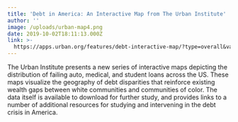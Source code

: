 ```yaml
---
title: 'Debt in America: An Interactive Map from The Urban Institute'
author: ''
image: /uploads/urban-map4.png
date: 2019-10-02T18:11:13.000Z
link: >-
  https://apps.urban.org/features/debt-interactive-map/?type=overall&variable=pct_debt_collections
---
```

The Urban Institute presents a new series of interactive maps depicting the distribution of failing auto, medical, and student loans across the US. These maps visualize the geography of debt disparities that reinforce existing wealth gaps between white communities and communities of color. The data itself is available to download for further study, and provides links to a number of additional resources for studying and intervening in the debt crisis in America.
